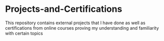 # Projects-and-Certifications
This repository contains external projects that I have done as well as certifications from online courses proving my understanding and familiarity with certain topics
